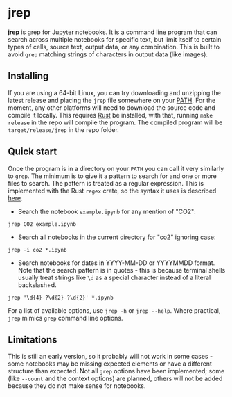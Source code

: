 # jrep
**jrep** is grep for Jupyter notebooks. It is a command line program that can search across 
multiple notebooks for specific text, but limit itself to certain types of cells, source text,
output data, or any combination. This is built to avoid `grep` matching strings of characters
in output data (like images).

## Installing
If you are using a 64-bit Linux, you can try downloading and unzipping the latest release and 
placing the `jrep` file somewhere on your [PATH](https://linuxhint.com/path_in_bash/). For the
moment, any other platforms will need to download the source code and compile it locally. This
requires [Rust](https://www.rust-lang.org/) be installed, with that, running `make release` in
the repo will compile the program. The compiled program will be `target/release/jrep` in the 
repo folder.

## Quick start

Once the program is in a directory on your `PATH` you can call it very similarly to `grep`. The
minimum is to give it a pattern to search for and one or more files to search. The pattern is treated
as a regular expression. This is implemented with the Rust `regex` crate, so the syntax it uses is
described [here](https://docs.rs/regex/1.4.3/regex/#syntax).

* Search the notebook `example.ipynb` for any mention of "CO2":

```
jrep CO2 example.ipynb
```

* Search all notebooks in the current directory for "co2" ignoring case:

```
jrep -i co2 *.ipynb
```

* Search notebooks for dates in YYYY-MM-DD or YYYYMMDD format. Note that the search pattern is
  in quotes - this is because terminal shells usually treat strings like `\d` as a special character
  instead of a literal backslash+d. 
  
 ```
 jrep '\d{4}-?\d{2}-?\d{2}' *.ipynb
 ```
 
 For a list of available options, use `jrep -h` or `jrep --help`. Where practical, `jrep` mimics `grep`
 command line options.
 
 ## Limitations
 
 This is still an early version, so it probably will not work in some cases - some notebooks may be missing
 expected elements or have a different structure than expected. Not all `grep` options have been implemented;
 some (like `--count` and the context options) are planned, others will not be added because they do not make
 sense for notebooks.
